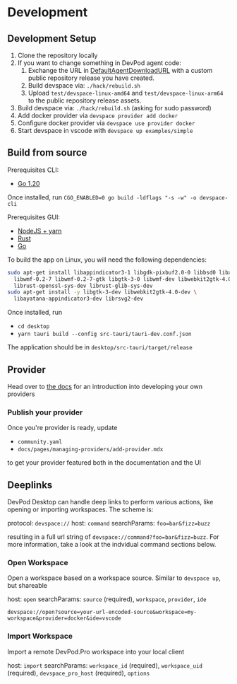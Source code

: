 # Development

## Development Setup

1. Clone the repository locally
2. If you want to change something in DevPod agent code:
   1. Exchange the URL in [DefaultAgentDownloadURL](./pkg/agent/agent.go) with a
      custom public repository release you have created.
   2. Build devspace via: `./hack/rebuild.sh`
   3. Upload `test/devspace-linux-amd64` and `test/devspace-linux-arm64` to the public
      repository release assets.
3. Build devspace via: `./hack/rebuild.sh` (asking for sudo password)
4. Add docker provider via `devspace provider add docker`
5. Configure docker provider via `devspace use provider docker`
6. Start devspace in vscode with `devspace up examples/simple`

## Build from source

Prerequisites CLI:

- [Go 1.20](https://go.dev/doc/install)

Once installed, run
`CGO_ENABLED=0 go build -ldflags "-s -w" -o devspace-cli`

Prerequisites GUI:

- [NodeJS + yarn](https://nodejs.org/en/)
- [Rust](https://www.rust-lang.org/tools/install)
- [Go](https://go.dev/doc/install)

To build the app on Linux, you will need the following dependencies:

```bash
sudo apt-get install libappindicator3-1 libgdk-pixbuf2.0-0 libbsd0 libxdmcp6 \
  libwmf-0.2-7 libwmf-0.2-7-gtk libgtk-3-0 libwmf-dev libwebkit2gtk-4.0-37 \
  librust-openssl-sys-dev librust-glib-sys-dev
sudo apt-get install -y libgtk-3-dev libwebkit2gtk-4.0-dev \
  libayatana-appindicator3-dev librsvg2-dev
```

Once installed, run

- `cd desktop`
- `yarn tauri build --config src-tauri/tauri-dev.conf.json`

The application should be in `desktop/src-tauri/target/release`

## Provider

Head over to [the docs](https://dev.khulnasoft.com/docs/developing-providers/quickstart)
for an introduction into developing your own providers

### Publish your provider

Once you're provider is ready, update

- `community.yaml`
- `docs/pages/managing-providers/add-provider.mdx`

to get your provider featured both in the documentation and the UI

## Deeplinks

DevPod Desktop can handle deep links to perform various actions, like opening or
importing workspaces.
The scheme is:

protocol: `devspace://`
host: `command`
searchParams: `foo=bar&fizz=buzz`

resulting in a full url string of `devspace://command?foo=bar&fizz=buzz`. For more
information, take a look at the indvidual command sections below.

### Open Workspace

Open a workspace based on a workspace source. Similar to `devspace up`, but shareable

host: `open`
searchParams: `source` (required), `workspace`, `provider`, `ide`

`devspace://open?source=your-url-encoded-source&workspace=my-workspace&provider=docker&ide=vscode`

### Import Workspace

Import a remote DevPod.Pro workspace into your local client

host: `import`
searchParams: `workspace_id` (required), `workspace_uid` (required),
`devspace_pro_host` (required), `options`
